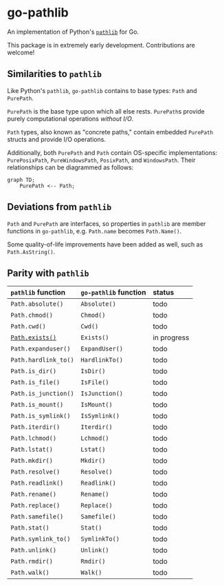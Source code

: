 # go-pathlib

An implementation of Python's [`pathlib`](https://docs.python.org/3/library/pathlib.html#) for Go.

This package is in extremely early development. Contributions are welcome!

## Similarities to `pathlib`

Like Python's `pathlib`, `go-pathlib` contains to base types: `Path` and `PurePath`.

`PurePath` is the base type upon which all else rests. `PurePath`s provide purely computational operations _without I/O_.

`Path` types, also known as "concrete paths," contain embedded `PurePath` structs and provide I/O operations.

Additionally, both `PurePath` and `Path` contain OS-specific implementations: `PurePosixPath`, `PureWindowsPath`, `PosixPath`, and `WindowsPath`. Their relationships can be diagrammed as follows:

```mermaid
graph TD;
    PurePath <-- Path;
```

## Deviations from `pathlib`

`Path` and `PurePath` are interfaces, so properties in `pathlib` are member functions in `go-pathlib`, e.g. `Path.name` becomes `Path.Name()`.

Some quality-of-life improvements have been added as well, such as `Path.AsString()`.

## Parity with `pathlib`

| `pathlib` function                                                                    | `go-pathlib` function | status      |
| :------------------------------------------------------------------------------------ | :-------------------- | :---------- |
| `Path.absolute()`                                                                     | `Absolute()`          | todo        |
| `Path.chmod()`                                                                        | `Chmod()`             | todo        |
| `Path.cwd()`                                                                          | `Cwd()`               | todo        |
| [`Path.exists()`](https://docs.python.org/3/library/pathlib.html#pathlib.Path.exists) | `Exists()`            | in progress |
| `Path.expanduser()`                                                                   | `ExpandUser()`        | todo        |
| `Path.hardlink_to()`                                                                  | `HardlinkTo()`        | todo        |
| `Path.is_dir()`                                                                       | `IsDir()`             | todo        |
| `Path.is_file()`                                                                      | `IsFile()`            | todo        |
| `Path.is_junction()`                                                                  | `IsJunction()`        | todo        |
| `Path.is_mount()`                                                                     | `IsMount()`           | todo        |
| `Path.is_symlink()`                                                                   | `IsSymlink()`         | todo        |
| `Path.iterdir()`                                                                      | `Iterdir()`           | todo        |
| `Path.lchmod()`                                                                       | `Lchmod()`            | todo        |
| `Path.lstat()`                                                                        | `Lstat()`             | todo        |
| `Path.mkdir()`                                                                        | `Mkdir()`             | todo        |
| `Path.resolve()`                                                                      | `Resolve()`           | todo        |
| `Path.readlink()`                                                                     | `Readlink()`          | todo        |
| `Path.rename()`                                                                       | `Rename()`            | todo        |
| `Path.replace()`                                                                      | `Replace()`           | todo        |
| `Path.samefile()`                                                                     | `Samefile()`          | todo        |
| `Path.stat()`                                                                         | `Stat()`              | todo        |
| `Path.symlink_to()`                                                                   | `SymlinkTo()`         | todo        |
| `Path.unlink()`                                                                       | `Unlink()`            | todo        |
| `Path.rmdir()`                                                                        | `Rmdir()`             | todo        |
| `Path.walk()`                                                                         | `Walk()`              | todo        |
